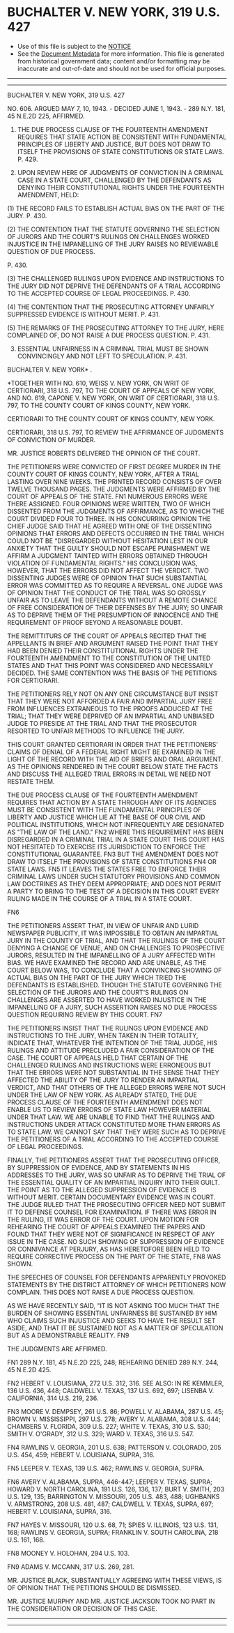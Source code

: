 ---
---

# BUCHALTER V. NEW YORK, 319 U.S. 427

* Use of this file is subject to the [NOTICE](https://github.com/publicdocs/notice/blob/master/NOTICE)
* See the [Document Metadata](../../../) for more information.
  This file is generated from historical government data; content and/or formatting may be inaccurate and out-of-date and should not be used for official purposes.

----------
----------

BUCHALTER V. NEW YORK, 319 U.S. 427

NO. 606.  ARGUED MAY 7, 10, 1943.  - DECIDED JUNE 1, 1943.  - 289 N.Y. 181, 45 N.E.2D 225, AFFIRMED.

1.  THE DUE PROCESS CLAUSE OF THE FOURTEENTH AMENDMENT REQUIRES THAT STATE ACTION BE CONSISTENT WITH FUNDAMENTAL PRINCIPLES OF LIBERTY AND JUSTICE, BUT DOES NOT DRAW TO ITSELF THE PROVISIONS OF STATE CONSTITUTIONS OR STATE LAWS.  P. 429.

2.  UPON REVIEW HERE OF JUDGMENTS OF CONVICTION IN A CRIMINAL CASE IN A STATE COURT, CHALLENGED BY THE DEFENDANTS AS DENYING THEIR CONSTITUTIONAL RIGHTS UNDER THE FOURTEENTH AMENDMENT, HELD:

(1)  THE RECORD FAILS TO ESTABLISH ACTUAL BIAS ON THE PART OF THE JURY.  P. 430.

(2)  THE CONTENTION THAT THE STATUTE GOVERNING THE SELECTION OF JURORS AND THE COURT'S RULINGS ON CHALLENGES WORKED INJUSTICE IN THE IMPANELLING OF THE JURY RAISES NO REVIEWABLE QUESTION OF DUE PROCESS.

P. 430.

(3)  THE CHALLENGED RULINGS UPON EVIDENCE AND INSTRUCTIONS TO THE JURY DID NOT DEPRIVE THE DEFENDANTS OF A TRIAL ACCORDING TO THE ACCEPTED COURSE OF LEGAL PROCEEDINGS.  P. 430.

(4)  THE CONTENTION THAT THE PROSECUTING ATTORNEY UNFAIRLY SUPPRESSED EVIDENCE IS WITHOUT MERIT.  P. 431.

(5)  THE REMARKS OF THE PROSECUTING ATTORNEY TO THE JURY, HERE COMPLAINED OF, DO NOT RAISE A DUE PROCESS QUESTION.  P. 431.

3.  ESSENTIAL UNFAIRNESS IN A CRIMINAL TRIAL MUST BE SHOWN CONVINCINGLY AND NOT LEFT TO SPECULATION.  P. 431.

BUCHALTER V. NEW YORK\* .

\*TOGETHER WITH NO. 610, WEISS V. NEW YORK, ON WRIT OF CERTIORARI, 318 U.S. 797, TO THE COURT OF APPEALS OF NEW YORK, AND NO. 619, CAPONE V. NEW YORK, ON WRIT OF CERTIORARI, 318 U.S. 797, TO THE COUNTY COURT OF KINGS COUNTY, NEW YORK.

CERTIORARI TO THE COUNTY COURT OF KINGS COUNTY, NEW YORK.

CERTIORARI, 318 U.S. 797, TO REVIEW THE AFFIRMANCE OF JUDGMENTS OF CONVICTION OF MURDER.

MR. JUSTICE ROBERTS DELIVERED THE OPINION OF THE COURT.

THE PETITIONERS WERE CONVICTED OF FIRST DEGREE MURDER IN THE COUNTY COURT OF KINGS COUNTY, NEW YORK, AFTER A TRIAL LASTING OVER NINE WEEKS.  THE PRINTED RECORD CONSISTS OF OVER TWELVE THOUSAND PAGES.  THE JUDGMENTS WERE AFFIRMED BY THE COURT OF APPEALS OF THE STATE.  FN1 NUMEROUS ERRORS WERE THERE ASSIGNED.  FOUR OPINIONS WERE WRITTEN, TWO OF WHICH DISSENTED FROM THE JUDGMENTS OF AFFIRMANCE, AS TO WHICH THE COURT DIVIDED FOUR TO THREE.  IN HIS CONCURRING OPINION THE CHIEF JUDGE SAID THAT HE AGREED WITH ONE OF THE DISSENTING OPINIONS THAT ERRORS AND DEFECTS OCCURRED IN THE TRIAL WHICH COULD NOT BE "DISREGARDED WITHOUT HESITATION LEST IN OUR ANXIETY THAT THE GUILTY SHOULD NOT ESCAPE PUNISHMENT WE AFFIRM A JUDGMENT TAINTED WITH ERRORS OBTAINED THROUGH VIOLATION OF FUNDAMENTAL RIGHTS."  HIS CONCLUSION WAS, HOWEVER, THAT THE ERRORS DID NOT AFFECT THE VERDICT.  TWO DISSENTING JUDGES WERE OF OPINION THAT SUCH SUBSTANTIAL ERROR WAS COMMITTED AS TO REQUIRE A REVERSAL.  ONE JUDGE WAS OF OPINION THAT THE CONDUCT OF THE TRIAL WAS SO GROSSLY UNFAIR AS TO LEAVE THE DEFENDANTS WITHOUT A REMOTE CHANCE OF FREE CONSIDERATION OF THEIR DEFENSES BY THE JURY; SO UNFAIR AS TO DEPRIVE THEM OF THE PRESUMPTION OF INNOCENCE AND THE REQUIREMENT OF PROOF BEYOND A REASONABLE DOUBT.

THE REMITTITURS OF THE COURT OF APPEALS RECITED THAT THE APPELLANTS IN BRIEF AND ARGUMENT RAISED THE POINT THAT THEY HAD BEEN DENIED THEIR CONSTITUTIONAL RIGHTS UNDER THE FOURTEENTH AMENDMENT TO THE CONSTITUTION OF THE UNITED STATES AND THAT THIS POINT WAS CONSIDERED AND NECESSARILY DECIDED.  THE SAME CONTENTION WAS THE BASIS OF THE PETITIONS FOR CERTIORARI.

THE PETITIONERS RELY NOT ON ANY ONE CIRCUMSTANCE BUT INSIST THAT THEY WERE NOT AFFORDED A FAIR AND IMPARTIAL JURY FREE FROM INFLUENCES EXTRANEOUS TO THE PROOFS ADDUCED AT THE TRIAL; THAT THEY WERE DEPRIVED OF AN IMPARTIAL AND UNBIASED JUDGE TO PRESIDE AT THE TRIAL AND THAT THE PROSECUTOR RESORTED TO UNFAIR METHODS TO INFLUENCE THE JURY.

THIS COURT GRANTED CERTIORARI IN ORDER THAT THE PETITIONERS' CLAIMS OF DENIAL OF A FEDERAL RIGHT MIGHT BE EXAMINED IN THE LIGHT OF THE RECORD WITH THE AID OF BRIEFS AND ORAL ARGUMENT.  AS THE OPINIONS RENDERED IN THE COURT BELOW STATE THE FACTS AND DISCUSS THE ALLEGED TRIAL ERRORS IN DETAIL WE NEED NOT RESTATE THEM.

THE DUE PROCESS CLAUSE OF THE FOURTEENTH AMENDMENT REQUIRES THAT ACTION BY A STATE THROUGH ANY OF ITS AGENCIES MUST BE CONSISTENT WITH THE FUNDAMENTAL PRINCIPLES OF LIBERTY AND JUSTICE WHICH LIE AT THE BASE OF OUR CIVIL AND POLITICAL INSTITUTIONS, WHICH NOT INFREQUENTLY ARE DESIGNATED AS "THE LAW OF THE LAND."  FN2  WHERE THIS REQUIREMENT HAS BEEN DISREGARDED IN A CRIMINAL TRIAL IN A STATE COURT THIS COURT HAS NOT HESITATED TO EXERCISE ITS JURISDICTION TO ENFORCE THE CONSTITUTIONAL GUARANTEE.  FN3  BUT THE AMENDMENT DOES NOT DRAW TO ITSELF THE PROVISIONS OF STATE CONSTITUTIONS  FN4  OR STATE LAWS.  FN5 IT LEAVES THE STATES FREE TO ENFORCE THEIR CRIMINAL LAWS UNDER SUCH STATUTORY PROVISIONS AND COMMON LAW DOCTRINES AS THEY DEEM APPROPRIATE; AND DOES NOT PERMIT A PARTY TO BRING TO THE TEST OF A DECISION IN THIS COURT EVERY RULING MADE IN THE COURSE OF A TRIAL IN A STATE COURT.

FN6

THE PETITIONERS ASSERT THAT, IN VIEW OF UNFAIR AND LURID NEWSPAPER PUBLICITY, IT WAS IMPOSSIBLE TO OBTAIN AN IMPARTIAL JURY IN THE COUNTY OF TRIAL, AND THAT THE RULINGS OF THE COURT DENYING A CHANGE OF VENUE, AND ON CHALLENGES TO PROSPECTIVE JURORS, RESULTED IN THE IMPANELLING OF A JURY AFFECTED WITH BIAS.  WE HAVE EXAMINED THE RECORD AND ARE UNABLE, AS THE COURT BELOW WAS, TO CONCLUDE THAT A CONVINCING SHOWING OF ACTUAL BIAS ON THE PART OF THE JURY WHICH TRIED THE DEFENDANTS IS ESTABLISHED.  THOUGH THE STATUTE GOVERNING THE SELECTION OF THE JURORS AND THE COURT'S RULINGS ON CHALLENGES ARE ASSERTED TO HAVE WORKED INJUSTICE IN THE IMPANELLING OF A JURY, SUCH ASSERTION RAISES NO DUE PROCESS QUESTION REQUIRING REVIEW BY THIS COURT.  FN7

THE PETITIONERS INSIST THAT THE RULINGS UPON EVIDENCE AND INSTRUCTIONS TO THE JURY, WHEN TAKEN IN THEIR TOTALITY, INDICATE THAT, WHATEVER THE INTENTION OF THE TRIAL JUDGE, HIS RULINGS AND ATTITUDE PRECLUDED A FAIR CONSIDERATION OF THE CASE.  THE COURT OF APPEALS HELD THAT CERTAIN OF THE CHALLENGED RULINGS AND INSTRUCTIONS WERE ERRONEOUS BUT THAT THE ERRORS WERE NOT SUBSTANTIAL IN THE SENSE THAT THEY AFFECTED THE ABILITY OF THE JURY TO RENDER AN IMPARTIAL VERDICT, AND THAT OTHERS OF THE ALLEGED ERRORS WERE NOT SUCH UNDER THE LAW OF NEW YORK.  AS ALREADY STATED, THE DUE PROCESS CLAUSE OF THE FOURTEENTH AMENDMENT DOES NOT ENABLE US TO REVIEW ERRORS OF STATE LAW HOWEVER MATERIAL UNDER THAT LAW.  WE ARE UNABLE TO FIND THAT THE RULINGS AND INSTRUCTIONS UNDER ATTACK CONSTITUTED MORE THAN ERRORS AS TO STATE LAW.  WE CANNOT SAY THAT THEY WERE SUCH AS TO DEPRIVE THE PETITIONERS OF A TRIAL ACCORDING TO THE ACCEPTED COURSE OF LEGAL PROCEEDINGS.

FINALLY, THE PETITIONERS ASSERT THAT THE PROSECUTING OFFICER, BY SUPPRESSION OF EVIDENCE, AND BY STATEMENTS IN HIS ADDRESSES TO THE JURY, WAS SO UNFAIR AS TO DEPRIVE THE TRIAL OF THE ESSENTIAL QUALITY OF AN IMPARTIAL INQUIRY INTO THEIR GUILT.  THE POINT AS TO THE ALLEGED SUPPRESSION OF EVIDENCE IS WITHOUT MERIT.  CERTAIN DOCUMENTARY EVIDENCE WAS IN COURT.  THE JUDGE RULED THAT THE PROSECUTING OFFICER NEED NOT SUBMIT IT TO DEFENSE COUNSEL FOR EXAMINATION.  IF THERE WAS ERROR IN THE RULING, IT WAS ERROR OF THE COURT.  UPON MOTION FOR REHEARING THE COURT OF APPEALS EXAMINED THE PAPERS AND FOUND THAT THEY WERE NOT OF SIGNIFICANCE IN RESPECT OF ANY ISSUE IN THE CASE.  NO SUCH SHOWING OF SUPPRESSION OF EVIDENCE OR CONNIVANCE AT PERJURY, AS HAS HERETOFORE BEEN HELD TO REQUIRE CORRECTIVE PROCESS ON THE PART OF THE STATE,  FN8 WAS SHOWN.

THE SPEECHES OF COUNSEL FOR DEFENDANTS APPARENTLY PROVOKED STATEMENTS BY THE DISTRICT ATTORNEY OF WHICH PETITIONERS NOW COMPLAIN.  THIS DOES NOT RAISE A DUE PROCESS QUESTION.

AS WE HAVE RECENTLY SAID, "IT IS NOT ASKING TOO MUCH THAT THE BURDEN OF SHOWING ESSENTIAL UNFAIRNESS BE SUSTAINED BY HIM WHO CLAIMS SUCH INJUSTICE AND SEEKS TO HAVE THE RESULT SET ASIDE, AND THAT IT BE SUSTAINED NOT AS A MATTER OF SPECULATION BUT AS A DEMONSTRABLE REALITY.  FN9

THE JUDGMENTS ARE AFFIRMED.

FN1  289 N.Y. 181, 45 N.E.2D 225, 248; REHEARING DENIED 289 N.Y. 244, 45 N.E.2D 425.

FN2  HEBERT V. LOUISIANA, 272 U.S. 312, 316.  SEE ALSO:  IN RE KEMMLER, 136 U.S. 436, 448; CALDWELL V. TEXAS, 137 U.S. 692, 697; LISENBA V. CALIFORNIA, 314 U.S. 219, 236.

FN3  MOORE V. DEMPSEY, 261 U.S. 86; POWELL V. ALABAMA, 287 U.S. 45; BROWN V. MISSISSIPPI, 297 U.S. 278; AVERY V. ALABAMA, 308 U.S. 444; CHAMBERS V. FLORIDA, 309 U.S. 227; WHITE V. TEXAS, 310 U.S. 530; SMITH V. O'GRADY, 312 U.S. 329; WARD V. TEXAS, 316 U.S. 547.

FN4  RAWLINS V. GEORGIA, 201 U.S. 638; PATTERSON V. COLORADO, 205 U.S. 454, 459; HEBERT V. LOUISIANA, SUPRA, 316.

FN5  LEEPER V. TEXAS, 139 U.S. 462; RAWLINS V. GEORGIA, SUPRA.

FN6  AVERY V. ALABAMA, SUPRA, 446-447; LEEPER V. TEXAS, SUPRA; HOWARD V. NORTH CAROLINA, 191 U.S. 126, 136, 137; BURT V. SMITH, 203 U.S. 129, 135; BARRINGTON V. MISSOURI, 205 U.S. 483, 488; UGHBANKS V. ARMSTRONG, 208 U.S. 481, 487; CALDWELL V. TEXAS, SUPRA, 697; HEBERT V. LOUISIANA, SUPRA, 316.

FN7 HAYES V. MISSOURI, 120 U.S. 68, 71; SPIES V. ILLINOIS, 123 U.S. 131, 168; RAWLINS V. GEORGIA, SUPRA; FRANKLIN V. SOUTH CAROLINA, 218 U.S. 161, 168.

FN8  MOONEY V. HOLOHAN, 294 U.S. 103.

FN9  ADAMS V. MCCANN, 317 U.S. 269, 281.

MR. JUSTICE BLACK, SUBSTANTIALLY AGREEING WITH THESE VIEWS, IS OF OPINION THAT THE PETITIONS SHOULD BE DISMISSED.

MR. JUSTICE MURPHY AND MR. JUSTICE JACKSON TOOK NO PART IN THE CONSIDERATION OR DECISION OF THIS CASE.


----------
----------

